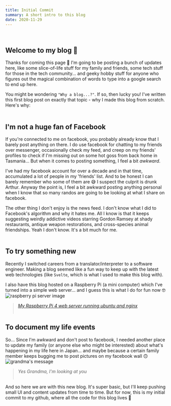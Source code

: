 ```yaml
---
title: Initial Commit
summary: A short intro to this blog
date: 2020-11-29
---
```

<br/>

## Welcome to my blog 🎊
Thanks for coming this page 👋 I'm going to be posting a bunch of updates here, like some slice-of-life stuff for my family and friends, some tech stuff for those in the tech community... and geeky hobby stuff for anyone who figures out the magical combination of words to type into a google search to end up here.

You might be wondering `"Why a blog...?"`. If so, then lucky you! I've written this first blog post on exactly that topic - why I made this blog from scratch. Here's why: <br/><br/>

## I'm not a huge fan of Facebook
If you're connected to me on facebook, you probably already know that I barely post anything on there. I do use facebook for chatting to my friends over messenger, occasionally check my feed, and creep on my friends' profiles to check if I'm missing out on some hot goss from back home in Tasmania... But when it comes to posting something, I feel a bit *awkward*.

I've had my facebook account for over a decade and in that time, accumulated a lot of people in my 'friends' list. And to be honest I can barely remember who some of them are 😅 I suspect the culprit is drunk Arthur. Anyway the point is, I feel a bit awkward posting anything personal when I know that so many randos are going to be looking at what I share on facebook. 

The other thing I don't enjoy is the news feed. I don't know what I did to Facebook's algorithm and why it hates me. All I know is that it keeps suggesting weirdly addictive videos starring Gordon Ramsey at shady restaurants, antique weapon restorations, and cross-species animal friendships. Yeah I don't know. It's a bit much for me.  <br/><br/>

## To try something new 
Recently I switched careers from a translator/interpreter to a software engineer. Making a blog seemed like a fun way to keep up with the latest web technologies (like `Svelte`, which is what I used to make this blog with). 

I also have this blog hosted on a Raspberry Pi (a mini computer) which I've turned into a simple web server... and I guess this is what I do for fun now 🤓 
<img src="images/initial_commit/rpi.jpg" alt="raspberry pi server image"></img>
> <a href="https://twitter.com/arthlechte/status/1299512718282510336?s=20">*My Raspberry Pi 4 web server running ubuntu and nginx*</a>  <br/><br/>


## To document my life events
So... Since I'm awkward and don't post to facebook, I needed another place to update my family (or anyone else who might be interested) about what's happening in my life here in Japan... and maybe because a certain family member keeps bugging me to post pictures on my facebook wall 🙃 
<img src="/images/initial_commit/grandma.png" alt="grandma's message"></img>
> *Yes Grandma, I'm looking at you*  <br/><br/>

And so here we are with this new blog. It's super basic, but I'll keep pushing small UI and content updates from time to time. But for now, this is my initial commit to my github, where all the code for this blog lives 🤖 <br/><br/>